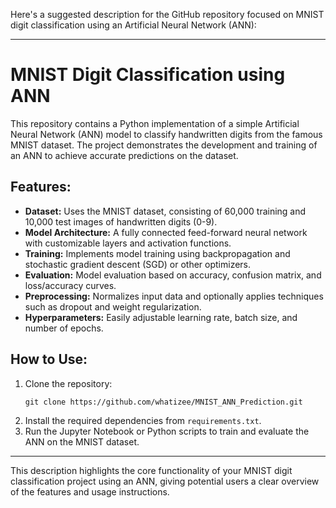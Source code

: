 Here's a suggested description for the GitHub repository focused on MNIST digit classification using an Artificial Neural Network (ANN):

---

# MNIST Digit Classification using ANN

This repository contains a Python implementation of a simple Artificial Neural Network (ANN) model to classify handwritten digits from the famous MNIST dataset. The project demonstrates the development and training of an ANN to achieve accurate predictions on the dataset.

## Features:
- **Dataset:** Uses the MNIST dataset, consisting of 60,000 training and 10,000 test images of handwritten digits (0-9).
- **Model Architecture:** A fully connected feed-forward neural network with customizable layers and activation functions.
- **Training:** Implements model training using backpropagation and stochastic gradient descent (SGD) or other optimizers.
- **Evaluation:** Model evaluation based on accuracy, confusion matrix, and loss/accuracy curves.
- **Preprocessing:** Normalizes input data and optionally applies techniques such as dropout and weight regularization.
- **Hyperparameters:** Easily adjustable learning rate, batch size, and number of epochs.

## How to Use:
1. Clone the repository:
    ```
    git clone https://github.com/whatizee/MNIST_ANN_Prediction.git
    ```
2. Install the required dependencies from `requirements.txt`.
3. Run the Jupyter Notebook or Python scripts to train and evaluate the ANN on the MNIST dataset.

---

This description highlights the core functionality of your MNIST digit classification project using an ANN, giving potential users a clear overview of the features and usage instructions.
